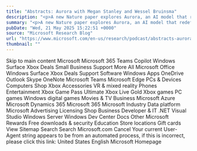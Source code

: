 ```yaml
---
title: "Abstracts: Aurora with Megan Stanley and Wessel Bruinsma"
description: "<p>A new Nature paper explores Aurora, an AI model that redefines weather prediction with application to other environmental domains such as tropical cyclones. Hear from senior researchers Megan Stanley and Wessel Bruinsma as they share their groundbreaking work.</p> <p>The post <a href='https://www.microsoft.com/en-us/research/podcast/abstracts-aurora-with-megan-stanley-and-wessel-bruinsma/'>Abstracts: Aurora with Megan Stanley and Wessel Bruinsma</a> appeared first on <a href='https://www.microsoft.com/en-us/research'>Microsoft Research</a>.</p>"
summary: "<p>A new Nature paper explores Aurora, an AI model that redefines weather prediction with application to other environme"
pubDate: "Wed, 21 May 2025 15:22:51 +0000"
source: "Microsoft Research Blog"
url: "https://www.microsoft.com/en-us/research/podcast/abstracts-aurora-with-megan-stanley-and-wessel-bruinsma/"
thumbnail: ""
---
```


Skip to main content
Microsoft
Microsoft 365
Teams
Copilot
Windows
Surface
Xbox
Deals
Small Business
Support
More
All Microsoft
Office
Windows
Surface
Xbox
Deals
Support
Software
Windows Apps
OneDrive
Outlook
Skype
OneNote
Microsoft Teams
Microsoft Edge
PCs & Devices
Computers
Shop Xbox
Accessories
VR & mixed reality
Phones
Entertainment
Xbox Game Pass Ultimate
Xbox Live Gold
Xbox games
PC games
Windows digital games
Movies & TV
Business
Microsoft Azure
Microsoft Dynamics 365
Microsoft 365
Microsoft Industry
Data platform
Microsoft Advertising
Licensing
Shop Business
Developer & IT
.NET
Visual Studio
Windows Server
Windows Dev Center
Docs
Other
Microsoft Rewards
Free downloads & security
Education
Store locations
Gift cards
View Sitemap
Search
Search Microsoft.com
Cancel
Your current User-Agent string appears to be from an automated process, if this is incorrect, please click this link:
United States English Microsoft Homepage